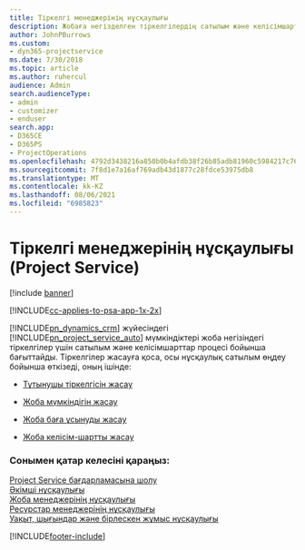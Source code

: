 ```yaml
---
title: Тіркелгі менеджерінің нұсқаулығы
description: Жобаға негізделген тіркелгілердің сатылым және келісімшарт процесі арқылы өтетін Project Service жүйесінің тіркелгі менеджері
author: JohnPBurrows
ms.custom:
- dyn365-projectservice
ms.date: 7/30/2018
ms.topic: article
ms.author: ruhercul
audience: Admin
search.audienceType:
- admin
- customizer
- enduser
search.app:
- D365CE
- D365PS
- ProjectOperations
ms.openlocfilehash: 4792d3438216a850b0b4afdb38f26b85adb81960c5984217c76c9954ca36b884
ms.sourcegitcommit: 7f8d1e7a16af769adb43d1877c28fdce53975db8
ms.translationtype: MT
ms.contentlocale: kk-KZ
ms.lasthandoff: 08/06/2021
ms.locfileid: "6985823"
---
```

# <a name="account-manager-guide-project-service"></a>Тіркелгі менеджерінің нұсқаулығы (Project Service)

[!include [banner](../includes/psa-now-project-operations.md)]

[!INCLUDE[cc-applies-to-psa-app-1x-2x](../includes/cc-applies-to-psa-app-1x-2x.md)]

[!INCLUDE[pn_dynamics_crm](../includes/pn-dynamics-crm.md)] жүйесіндегі [!INCLUDE[pn_project_service_auto](../includes/pn-project-service-auto.md)] мүмкіндіктері жоба негізіндегі тіркелгілер үшін сатылым және келісімшарттар процесі бойынша бағыттайды. Тіркелгілер жасауға қоса, осы нұсқаулық сатылым өңдеу бойынша өткізеді, оның ішінде:  
  
-   [Тұтынушы тіркелгісін жасау](../psa/create-customer-account.md)  
  
-   [Жоба мүмкіндігін жасау](../psa/create-project-opportunity.md)  
  
-   [Жоба баға ұсынуды жасау](../psa/create-project-quote.md)  
  
-   [Жоба келісім-шартты жасау](../psa/create-project-contract.md)  
  
  
### <a name="see-also"></a>Сонымен қатар келесіні қараңыз:  
 [Project Service бағдарламасына шолу](../psa/overview.md)   
 [Әкімші нұсқаулығы](../psa/admin-guide.md)   
 [Жоба менеджерінің нұсқаулығы](../psa/project-manager-guide.md)   
 [Ресурстар менеджерінің нұсқаулығы](../psa/resource-manager-guide.md)   
 [Уақыт, шығындар және бірлескен жұмыс нұсқаулығы](../psa/time-expense-collaboration-guide.md)


[!INCLUDE[footer-include](../includes/footer-banner.md)]